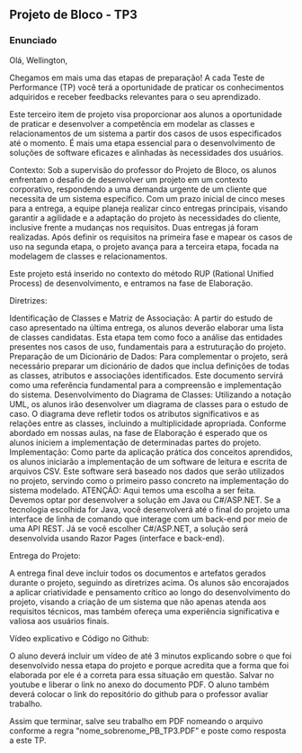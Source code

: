 ## Projeto de Bloco - TP3



### Enunciado
Olá, Wellington,

Chegamos em mais uma das etapas de preparação! A cada Teste de Performance (TP) você terá a oportunidade de praticar os conhecimentos adquiridos e receber feedbacks relevantes para o seu aprendizado.

Este terceiro item de projeto visa proporcionar aos alunos a oportunidade de praticar e desenvolver a competência em modelar as classes e relacionamentos de um sistema a partir dos casos de usos especificados até o momento. É mais uma etapa essencial para o desenvolvimento de soluções de software eficazes e alinhadas às necessidades dos usuários.

Contexto: Sob a supervisão do professor do Projeto de Bloco, os alunos enfrentam o desafio de desenvolver um projeto em um contexto corporativo, respondendo a uma demanda urgente de um cliente que necessita de um sistema específico. Com um prazo inicial de cinco meses para a entrega, a equipe planeja realizar cinco entregas principais, visando garantir a agilidade e a adaptação do projeto às necessidades do cliente, inclusive frente a mudanças nos requisitos. Duas entregas já foram realizadas. Após definir os requisitos na primeira fase e mapear os casos de uso na segunda etapa, o projeto avança para a terceira etapa, focada na modelagem de classes e relacionamentos.

Este projeto está inserido no contexto do método RUP (Rational Unified Process) de desenvolvimento, e entramos na fase de Elaboração.

Diretrizes:

Identificação de Classes e Matriz de Associação: A partir do estudo de caso apresentado na última entrega, os alunos deverão elaborar uma lista de classes candidatas. Esta etapa tem como foco a análise das entidades presentes nos casos de uso, fundamentais para a estruturação do projeto.
Preparação de um Dicionário de Dados: Para complementar o projeto, será necessário preparar um dicionário de dados que inclua definições de todas as classes, atributos e associações identificados. Este documento servirá como uma referência fundamental para a compreensão e implementação do sistema.
Desenvolvimento do Diagrama de Classes: Utilizando a notação UML, os alunos irão desenvolver um diagrama de classes para o estudo de caso. O diagrama deve refletir todos os atributos significativos e as relações entre as classes, incluindo a multiplicidade apropriada.
Conforme abordado em nossas aulas, na fase de Elaboração é esperado que os alunos iniciem a implementação de determinadas partes do projeto.
Implementação: Como parte da aplicação prática dos conceitos aprendidos, os alunos iniciarão a implementação de um software de leitura e escrita de arquivos CSV. Este software será baseado nos dados que serão utilizados no projeto, servindo como o primeiro passo concreto na implementação do sistema modelado.
ATENÇÃO: Aqui temos uma escolha a ser feita. Devemos optar por desenvolver a solução em Java ou C#/ASP.NET. Se a tecnologia escolhida for Java, você desenvolverá até o final do projeto uma interface de linha de comando que interage com um back-end por meio de uma API REST. Já se você escolher C#/ASP.NET, a solução será desenvolvida usando Razor Pages (interface e back-end).

Entrega do Projeto:

A entrega final deve incluir todos os documentos e artefatos gerados durante o projeto, seguindo as diretrizes acima. Os alunos são encorajados a aplicar criatividade e pensamento crítico ao longo do desenvolvimento do projeto, visando a criação de um sistema que não apenas atenda aos requisitos técnicos, mas também ofereça uma experiência significativa e valiosa aos usuários finais.

Vídeo explicativo e Código no Github:

O aluno deverá incluir um vídeo de até 3 minutos explicando sobre o que foi desenvolvido nessa etapa do projeto e porque acredita que a forma que foi elaborada por ele é a correta para essa situação em questão. Salvar no youtube e liberar o link no anexo do documento PDF.
O aluno também deverá colocar o link do repositório do github para o professor avaliar  trabalho.

Assim que terminar, salve seu trabalho em PDF nomeando o arquivo conforme a regra “nome_sobrenome_PB_TP3.PDF” e poste como resposta a este TP.
